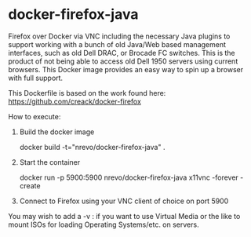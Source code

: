 docker-firefox-java
==============

Firefox over Docker via VNC including the necessary Java plugins to support working with a bunch of old Java/Web based management interfaces, such as old Dell DRAC, or Brocade FC switches.  This is the product of not being able to access old Dell 1950 servers using current browsers.   This Docker image provides an easy way to spin up a browser with full support.

This Dockerfile is based on the work found here: https://github.com/creack/docker-firefox

How to execute:

1.  Build the docker image


    docker build -t="nrevo/docker-firefox-java" .


2.  Start the container


    docker run -p 5900:5900 nrevo/docker-firefox-java x11vnc -forever -create 


3.  Connect to Firefox using your VNC client of choice on port 5900 


You may wish to add a -v <localpath>:<containerpath> if you want to use Virtual Media or the like to mount ISOs for loading Operating Systems/etc. on servers.


